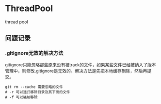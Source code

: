 # ThreadPool
thread pool

## 问题记录
### .gitignore无效的解决方法
gitignore只能忽略那些原来没有被track的文件，如果某些文件已经被纳入了版本管理中，则修改.gitignore是无效的。解决方法是先把本地缓存删除，然后再提交。

    git rm --cache 需要忽略的文件
    # -r 可以递归移除目录及其下面的文件
    # -f 可以强制移除
